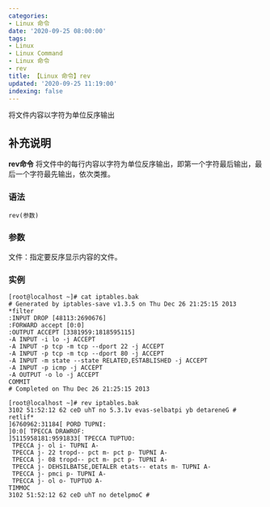 ```yaml
---
categories:
- Linux 命令
date: '2020-09-25 08:00:00'
tags:
- Linux
- Linux Command
- Linux 命令
- rev
title: 【Linux 命令】rev
updated: '2020-09-25 11:19:00'
indexing: false
---
```


将文件内容以字符为单位反序输出

## 补充说明

**rev命令** 将文件中的每行内容以字符为单位反序输出，即第一个字符最后输出，最后一个字符最先输出，依次类推。

###  语法

```shell
rev(参数)
```

###  参数

文件：指定要反序显示内容的文件。

###  实例

```shell
[root@localhost ~]# cat iptables.bak
# Generated by iptables-save v1.3.5 on Thu Dec 26 21:25:15 2013
*filter
:INPUT DROP [48113:2690676]
:FORWARD accept [0:0]
:OUTPUT ACCEPT [3381959:1818595115]
-A INPUT -i lo -j ACCEPT
-A INPUT -p tcp -m tcp --dport 22 -j ACCEPT
-A INPUT -p tcp -m tcp --dport 80 -j ACCEPT
-A INPUT -m state --state RELATED,ESTABLISHED -j ACCEPT
-A INPUT -p icmp -j ACCEPT
-A OUTPUT -o lo -j ACCEPT
COMMIT
# Completed on Thu Dec 26 21:25:15 2013

[root@localhost ~]# rev iptables.bak 
3102 51:52:12 62 ceD uhT no 5.3.1v evas-selbatpi yb detareneG #
retlif*
]6760962:31184[ PORD TUPNI:
]0:0[ TPECCA DRAWROF:
]5115958181:9591833[ TPECCA TUPTUO:
 TPECCA j- ol i- TUPNI A-
 TPECCA j- 22 tropd-- pct m- pct p- TUPNI A-
 TPECCA j- 08 tropd-- pct m- pct p- TUPNI A-
 TPECCA j- DEHSILBATSE,DETALER etats-- etats m- TUPNI A-
 TPECCA j- pmci p- TUPNI A-
 TPECCA j- ol o- TUPTUO A-
TIMMOC
3102 51:52:12 62 ceD uhT no detelpmoC #
```


<!-- Linux命令行搜索引擎：https://jaywcjlove.github.io/linux-command/ -->